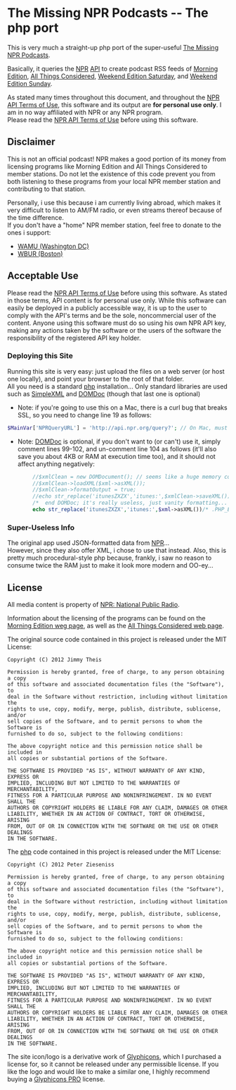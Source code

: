 # The Missing NPR Podcasts -- The php port

This is very much a straight-up php port of the super-useful [The
Missing NPR Podcasts](https://github.com/jetheis/MissingNPRPodcasts).

Basically, it queries the [NPR](http://www.npr.org/)
[API](http://www.npr.org/api/index) to create podcast RSS feeds of
[Morning Edition](http://www.npr.org/programs/morning-edition/), [All
Things Considered](http://www.npr.org/programs/all-things-considered/),
[Weekend Edition
Saturday](http://www.npr.org/programs/weekend-edition-saturday/), and
[Weekend Edition
Sunday](http://www.npr.org/programs/weekend-edition-sunday/).

As stated many times throughout this document, and throughout the [NPR
API Terms of Use](https://www.npr.org/api/apiterms.php), this software
and its output are **for personal use only**. I am in no way affiliated
with NPR or any NPR program.  
Please read the [NPR API Terms of
Use](https://www.npr.org/api/apiterms.php) before using this software.

## Disclaimer

This is not an official podcast! NPR makes a good portion of its money
from licensing programs like Morning Edition and All Things Considered
to member stations. Do not let the existence of this code prevent you
from both listening to these programs from your local NPR member station
and contributing to that station.

Personally, i use this because i am currently living abroad, which makes
it very difficult to listen to AM/FM radio, or even streams thereof
because of the time difference.  
If you don't have a "home" NPR member station, feel free to donate to
the ones i support:

* [WAMU (Washington DC)](http://wamu.org)
* [WBUR (Boston)](http://www.wbur.org)

## Acceptable Use

Please read the [NPR API Terms of Use](https://www.npr.org/api/apiterms.php)
before using this software. As stated in those terms, API content is for
personal use only. While this software can easily be deployed in a publicly
accessible way, it is up to the user to comply with the API's terms and be the
sole, noncommercial user of the content. Anyone using this software must do so
using his own NPR API key, making any actions taken by the software or the users
of the software the responsibility of the registered API key holder.

### Deploying this Site

Running this site is very easy: just upload the files on a web server
(or host one locally), and point your browser to the root of that folder.  
All you need is a standard [php](http://php.net) installation... Only
standard libraries are used such as
[SimpleXML](http://php.net/manual/en/class.domdocument.php) and
[DOMDoc](http://php.net/manual/en/class.domdocument.php) (though that
last one is optional)

* Note: if you're going to use this on a Mac, there is a curl bug that
breaks SSL, so you need to change line 19 as follows:
```php
$MainVar['NPRQueryURL'] = 'http://api.npr.org/query?'; // On Mac, must use http because of OpenSSL+curl problem
```

* Note: [DOMDoc](http://php.net/manual/en/class.domdocument.php) is
optional, if you don't want to (or can't) use it, simply comment lines
99-102, and un-comment line 104 as follows (it'll also save you about 4KB or RAM at execution
time too), and it should not affect anything negatively:
```php
		//$xmlClean = new DOMDocument(); // seems like a huge memory cost (4184 bytes), just to make it 'pretty'; used DOMDoc: http://php.net/manual/en/class.domdocument.php
		//$xmlClean->loadXML($xml->asXML()); 
		//$xmlClean->formatOutput = true; 
		//echo str_replace('itunesZXZX','itunes:',$xmlClean->saveXML())/* .PHP_EOL.memory_get_usage().PHP_EOL */;
		/*  end DOMDoc; it's really useless, just vanity formatting... to disable, comment 4 lines above, and un-comment 1 line below:  */
		echo str_replace('itunesZXZX','itunes:',$xml->asXML())/* .PHP_EOL.memory_get_usage().PHP_EOL */;
```

### Super-Useless Info

The original app used JSON-formatted data from [NPR](http://www.npr.org/)...  
However, since they also offer XML, i chose to use that instead. Also,
this is pretty much procedural-style php because, frankly, i saw no
reason to consume twice the RAM just to make it look more modern and
OO-ey...

## License

All media content is property of
[NPR: National Public Radio](https://www.npr.org/).

Information about the licensing of the programs can be found on the
[Morning Edition weg page](http://www.npr.org/programs/morning-edition/), as well
as the
[All Things Considered web page](https://www.npr.org/programs/all-things-considered/).

The original source code contained in this project is released under the MIT License:

    Copyright (C) 2012 Jimmy Theis
    
    Permission is hereby granted, free of charge, to any person obtaining a copy
    of this software and associated documentation files (the "Software"), to
    deal in the Software without restriction, including without limitation the
    rights to use, copy, modify, merge, publish, distribute, sublicense, and/or
    sell copies of the Software, and to permit persons to whom the Software is
    furnished to do so, subject to the following conditions:
    
    The above copyright notice and this permission notice shall be included in
    all copies or substantial portions of the Software.
    
    THE SOFTWARE IS PROVIDED "AS IS", WITHOUT WARRANTY OF ANY KIND, EXPRESS OR
    IMPLIED, INCLUDING BUT NOT LIMITED TO THE WARRANTIES OF MERCHANTABILITY,
    FITNESS FOR A PARTICULAR PURPOSE AND NONINFRINGEMENT. IN NO EVENT SHALL THE
    AUTHORS OR COPYRIGHT HOLDERS BE LIABLE FOR ANY CLAIM, DAMAGES OR OTHER
    LIABILITY, WHETHER IN AN ACTION OF CONTRACT, TORT OR OTHERWISE, ARISING
    FROM, OUT OF OR IN CONNECTION WITH THE SOFTWARE OR THE USE OR OTHER DEALINGS
    IN THE SOFTWARE.

The [php](http://php.net) code contained in this project is released under the MIT License:

    Copyright (C) 2012 Peter Zieseniss
    
    Permission is hereby granted, free of charge, to any person obtaining a copy
    of this software and associated documentation files (the "Software"), to
    deal in the Software without restriction, including without limitation the
    rights to use, copy, modify, merge, publish, distribute, sublicense, and/or
    sell copies of the Software, and to permit persons to whom the Software is
    furnished to do so, subject to the following conditions:
    
    The above copyright notice and this permission notice shall be included in
    all copies or substantial portions of the Software.
    
    THE SOFTWARE IS PROVIDED "AS IS", WITHOUT WARRANTY OF ANY KIND, EXPRESS OR
    IMPLIED, INCLUDING BUT NOT LIMITED TO THE WARRANTIES OF MERCHANTABILITY,
    FITNESS FOR A PARTICULAR PURPOSE AND NONINFRINGEMENT. IN NO EVENT SHALL THE
    AUTHORS OR COPYRIGHT HOLDERS BE LIABLE FOR ANY CLAIM, DAMAGES OR OTHER
    LIABILITY, WHETHER IN AN ACTION OF CONTRACT, TORT OR OTHERWISE, ARISING
    FROM, OUT OF OR IN CONNECTION WITH THE SOFTWARE OR THE USE OR OTHER DEALINGS
    IN THE SOFTWARE.

The site icon/logo is a derivative work of [Glyphicons](http://glyphicons.com/),
which I purchased a license for, so it cannot be released under any permissible
license. If you like the logo and would like to make a similar one, I highly
recommend buying a [Glyphicons PRO](http://glyphicons.com/glyphicons-licenses/)
license.
